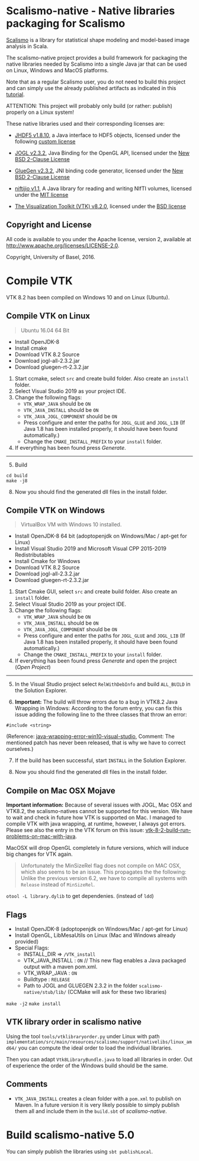 # Scalismo-native - Native libraries packaging for Scalismo

[Scalismo](https://github.com/unibas-gravis/scalismo/) is a library for statistical shape modeling and model-based image analysis in Scala.

The scalismo-native project provides a build framework for packaging the native libraries needed by Scalismo into a single Java jar that can
be used on Linux, Windows and MacOS platforms.

Note that as a regular Scalismo user, you do not need to build this project and can simply use the already published artifacts as indicated in
 this [tutorial](https://github.com/unibas-gravis/scalismo/wiki/Setup-a-project-using-Scalismo).

ATTENTION: This project will probably only build (or rather: publish) properly on a Linux system!

These native libraries used and their corresponding licenses are:

* [JHDF5 v1.8.10](https://www.hdfgroup.org/products/java/hdf-object/), a Java interface to HDF5 objects, licensed under the following [custom license](https://www.hdfgroup.org/ftp/HDF5/releases/hdf5-1.10/hdf5-1.10.0/src/unpacked/COPYING)

* [JOGL v2.3.2](http://jogamp.org/jogl/www/), Java Binding for the OpenGL API, licensed under the  [New BSD 2-Clause License](https://jogamp.org/git/?p=jogl.git;a=blob;f=LICENSE.txt)

* [GlueGen v2.3.2](https://jogamp.org/gluegen/www/), JNI binding code generator, licensed under the  [New BSD 2-Clause License](https://jogamp.org/git/?p=gluegen.git;a=blob_plain;f=LICENSE.txt)

* [niftijio v1.1](https://github.com/cabeen/niftijio), A Java library for reading and writing NIfTI volumes, licensed under the [MIT license](https://github.com/cabeen/niftijio/blob/master/license.txt)

* [The Visualization Toolkit (VTK) v8.2.0](http://www.vtk.org/), licensed under the [BSD license](http://www.vtk.org/licensing/)

## Copyright and License
All code is available to you under the Apache license, version 2, available at http://www.apache.org/licenses/LICENSE-2.0.

Copyright, University of Basel, 2016.

# Compile VTK

VTK 8.2 has been compiled on Windows 10 and on Linux (Ubuntu).

## Compile VTK on Linux

> Ubuntu 16.04 64 Bit

* Install OpenJDK-8
* Install cmake
* Download VTK 8.2 Source
* Download jogl-all-2.3.2.jar
* Download gluegen-rt-2.3.2.jar

1) Start ccmake, select `src` and create build folder. Also create an `install` folder.
2) Select Visual Studio 2019 as your project IDE.
3) Change the following flags:
    * `VTK_WRAP_JAVA` should be `ON`
    * `VTK_JAVA_INSTALL` should be `ON`
    * `VTK_JAVA_JOGL_COMPONENT` should be `ON`
    * Press configure and enter the paths for `JOGL_GLUE` and `JOGL_LIB` (If Java 1.8 has been installed properly, it should have been found automatically.)
    * Change the `CMAKE_INSTALL_PREFIX` to your `install` folder.
4) If everything has been found press *Generate*.

---

5) Build

```
cd build
make -j8
```

8) Now you should find the generated dll files in the install folder.

## Compile VTK on Windows

> VirtualBox VM with Windows 10 installed.

* Install OpenJDK-8 64 bit (adoptopenjdk on Windows/Mac / apt-get for Linux)
* Install Visual Studio 2019 and Microsoft Visual CPP 2015-2019 Redistributables
* Install Cmake for Windows
* Download VTK 8.2 Source
* Download jogl-all-2.3.2.jar
* Download gluegen-rt-2.3.2.jar

1) Start Cmake GUI, select `src` and create build folder. Also create an `install` folder.
2) Select Visual Studio 2019 as your project IDE.
3) Change the following flags:
    * `VTK_WRAP_JAVA` should be `ON`
    * `VTK_JAVA_INSTALL` should be `ON`
    * `VTK_JAVA_JOGL_COMPONENT` should be `ON`
    * Press configure and enter the paths for `JOGL_GLUE` and `JOGL_LIB` (If Java 1.8 has been installed properly, it should have been found automatically.)
    * Change the `CMAKE_INSTALL_PREFIX` to your `install` folder.
4) If everything has been found press *Generate* and open the project (*Open Project*)

---

5) In the Visual Studio project select `RelWithDebInfo` and build `ALL_BUILD` in the Solution Explorer.

6) **Important:** The build will throw errors due to a bug in VTK8.2 Java Wrapping in Windows: According to the forum entry, you can fix this issue adding the following line to the three classes that throw an error:

```
#include <string>
```

(Reference: [java-wrapping-error-win10-visual-studio](https://discourse.vtk.org/t/java-wrapping-error-win10-visual-studio-2019/1026/4), Comment: The mentioned patch has never been released, that is why we have to correct ourselves.)

7) If the build has been successful, start `INSTALL` in the Solution Explorer.

8) Now you should find the generated dll files in the install folder.

## Compile on Mac OSX Mojave

**Important information:** Because of several issues with JOGL, Mac OSX and VTK8.2, the scalismo-natives cannot be supported for this version. We have to wait and check in future how VTK is supported on Mac. I managed to compile VTK with java wrapping, at runtime, however, I always got errors. Please see also the entry in the VTK forum on this issue: [vtk-8-2-build-run-problems-on-mac-with-java](https://discourse.vtk.org/t/vtk8-2-build-run-problems-on-mac-with-java/932).

MacOSX will drop OpenGL completely in future versions, which will induce big changes for VTK again.

> Unfortunately the MinSizeRel flag does not compile on MAC OSX, which also seems to be an issue. This propagates the the following: Unlike the previous version 6.2, we have to compile all systems with `Release` instead of `MinSizeRel`.

`otool -L library.dylib` to get dependenies. (instead of `ldd`)

## Flags

* Install OpenJDK-8 (adoptopenjdk on Windows/Mac / apt-get for Linux)
* Install OpenGL, LibMesaUtils on Linux (Mac and Windows already provided)
* Special Flags:
    *  INSTALL_DIR => `/VTK_install`
    *  VTK_JAVA_INSTALL : `ON` // This new flag enables a Java packaged output with a maven pom.xml.
    *  VTK_WRAP_JAVA : `ON`
    *  Buildtype : `RELEASE`
    *  Path to JOGL and GLUEGEN 2.3.2 in the folder `scalismo-native/stub/lib/` (CCMake will ask for these two libraries)
    
`make -j2`
`make install`

## VTK library order in scalismo native

Using the tool `tools/vtklibraryorder.py` under Linux with path `implementation/src/main/resources/scalismo/support/nativelibs/linux_amd64/` you can compute the ideal order to load the individual libraries.

Then you can adapt `Vtk8LibraryBundle.java` to load all libraries in order. Out of experience the order of the Windows build should be the same.

## Comments

* `VTK_JAVA_INSTALL` creates a clean folder with a `pom.xml` to publish on Maven. In a future version it is very likely possible to simply publish them all and include them in the `build.sbt` of *scalismo-native*.

# Build scalismo-native 5.0

You can simply publish the libraries using `sbt publishLocal`.